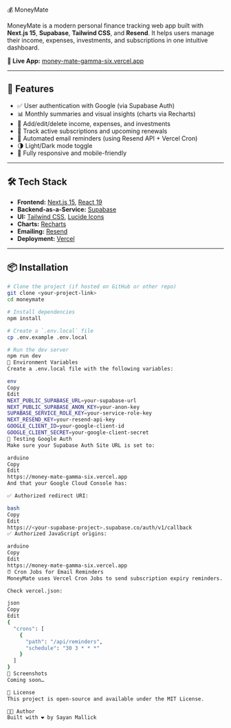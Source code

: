  💰 MoneyMate

MoneyMate is a modern personal finance tracking web app built with **Next.js 15**, **Supabase**, **Tailwind CSS**, and **Resend**. It helps users manage their income, expenses, investments, and subscriptions in one intuitive dashboard.

**🔗 Live App:** [money-mate-gamma-six.vercel.app](https://money-mate-gamma-six.vercel.app)

---

## 🚀 Features

- ✅ User authentication with Google (via Supabase Auth)
- 📊 Monthly summaries and visual insights (charts via Recharts)
- 🧾 Add/edit/delete income, expenses, and investments
- 📆 Track active subscriptions and upcoming renewals
- 📩 Automated email reminders (using Resend API + Vercel Cron)
- 🌗 Light/Dark mode toggle
- 📱 Fully responsive and mobile-friendly

---

## 🛠️ Tech Stack

- **Frontend:** [Next.js 15](https://nextjs.org/), [React 19](https://react.dev/)
- **Backend-as-a-Service:** [Supabase](https://supabase.io/)
- **UI:** [Tailwind CSS](https://tailwindcss.com/), [Lucide Icons](https://lucide.dev/)
- **Charts:** [Recharts](https://recharts.org/)
- **Emailing:** [Resend](https://resend.com/)
- **Deployment:** [Vercel](https://vercel.com/)

---

## 📦 Installation

```bash
# Clone the project (if hosted on GitHub or other repo)
git clone <your-project-link>
cd moneymate

# Install dependencies
npm install

# Create a `.env.local` file
cp .env.example .env.local

# Run the dev server
npm run dev
🔐 Environment Variables
Create a .env.local file with the following variables:

env
Copy
Edit
NEXT_PUBLIC_SUPABASE_URL=your-supabase-url
NEXT_PUBLIC_SUPABASE_ANON_KEY=your-anon-key
SUPABASE_SERVICE_ROLE_KEY=your-service-role-key
NEXT_RESEND_KEY=your-resend-api-key
GOOGLE_CLIENT_ID=your-google-client-id
GOOGLE_CLIENT_SECRET=your-google-client-secret
🧪 Testing Google Auth
Make sure your Supabase Auth Site URL is set to:

arduino
Copy
Edit
https://money-mate-gamma-six.vercel.app
And that your Google Cloud Console has:

✅ Authorized redirect URI:

bash
Copy
Edit
https://<your-supabase-project>.supabase.co/auth/v1/callback
✅ Authorized JavaScript origins:

arduino
Copy
Edit
https://money-mate-gamma-six.vercel.app
⏰ Cron Jobs for Email Reminders
MoneyMate uses Vercel Cron Jobs to send subscription expiry reminders.

Check vercel.json:

json
Copy
Edit
{
  "crons": [
    {
      "path": "/api/reminders",
      "schedule": "30 3 * * *"
    }
  ]
}
📸 Screenshots
Coming soon…

📄 License
This project is open-source and available under the MIT License.

👨‍💻 Author
Built with ❤️ by Sayan Mallick

